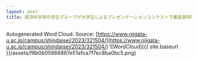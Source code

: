```yaml
---
layout: post
title: 経済科学部の学生グループが大学生によるプレゼンテーションコンテストで審査員特別賞を受賞しました
---
```

Autogenerated Word Cloud.
Source\: [https://www.niigata-u.ac.jp/campus/shindaisei/2023/321504/](https://www.niigata-u.ac.jp/campus/shindaisei/2023/321504/)
![WordCloud]({{ site.baseurl }}/assets/f8b0b05866887e51afca7f7ec8ba0bc5.png)